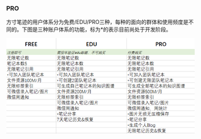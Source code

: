 ### PRO

方寸笔迹的用户体系分为免费/EDU/PRO三种，每种的面向的群体和使用频度是不同的。下图是三种账户体系的功能，标为*的表示目前尚处于开发阶段。

![账户体系](./assets/account.png)

